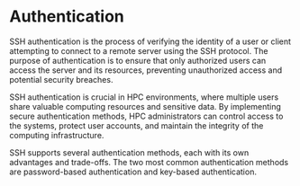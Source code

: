 # Authentication

SSH authentication is the process of verifying the identity of a user or client attempting to connect to a remote server using the SSH protocol.
The purpose of authentication is to ensure that only authorized users can access the server and its resources, preventing unauthorized access and potential security breaches.

SSH authentication is crucial in HPC environments, where multiple users share valuable computing resources and sensitive data.
By implementing secure authentication methods, HPC administrators can control access to the systems, protect user accounts, and maintain the integrity of the computing infrastructure.

SSH supports several authentication methods, each with its own advantages and trade-offs.
The two most common authentication methods are password-based authentication and key-based authentication.

